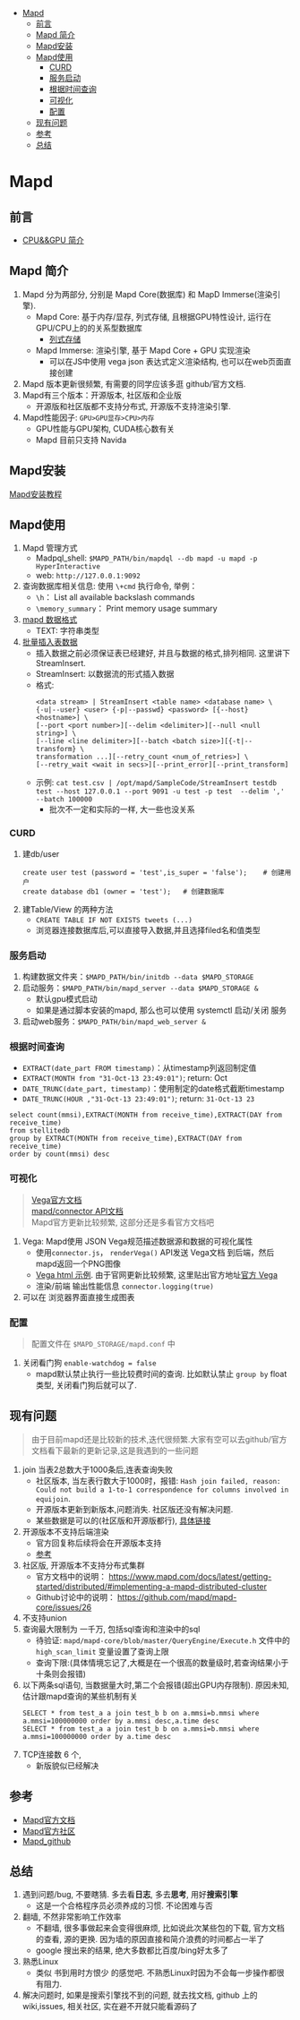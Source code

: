 <!-- TOC -->

- [Mapd](#mapd)
  - [前言](#%E5%89%8D%E8%A8%80)
  - [Mapd 简介](#mapd-%E7%AE%80%E4%BB%8B)
  - [Mapd安装](#mapd%E5%AE%89%E8%A3%85)
  - [Mapd使用](#mapd%E4%BD%BF%E7%94%A8)
    - [CURD](#curd)
    - [服务启动](#%E6%9C%8D%E5%8A%A1%E5%90%AF%E5%8A%A8)
    - [根据时间查询](#%E6%A0%B9%E6%8D%AE%E6%97%B6%E9%97%B4%E6%9F%A5%E8%AF%A2)
    - [可视化](#%E5%8F%AF%E8%A7%86%E5%8C%96)
    - [配置](#%E9%85%8D%E7%BD%AE)
  - [现有问题](#%E7%8E%B0%E6%9C%89%E9%97%AE%E9%A2%98)
  - [参考](#%E5%8F%82%E8%80%83)
  - [总结](#%E6%80%BB%E7%BB%93)

<!-- /TOC -->

# Mapd

## 前言
- [CPU&&GPU 简介](/computer_org/alu/cpu-gpu.md)

## Mapd 简介
1. Mapd 分为两部分, 分别是 Mapd Core(数据库) 和 MapD Immerse(渲染引擎).
    - Mapd Core: 基于内存/显存, 列式存储, 且根据GPU特性设计, 运行在GPU/CPU上的的关系型数据库
        - [列式存储](/Program/Database/summary.md#行列数据库区别)
    - Mapd Immerse: 渲染引擎, 基于 Mapd Core + GPU 实现渲染
        - 可以在JS中使用 vega json 表达式定义渲染结构, 也可以在web页面直接创建
2. Mapd 版本更新很频繁, 有需要的同学应该多逛 github/官方文档. 
3. Mapd有三个版本：开源版本, 社区版和企业版
    - 开源版和社区版都不支持分布式, 开源版不支持渲染引擎.
4. Mapd性能因子: `GPU>GPU显存>CPU>内存`
    - GPU性能与GPU架构, CUDA核心数有关
    - Mapd 目前只支持 Navida

## Mapd安装
[Mapd安装教程](InstallMapd.md)

## Mapd使用
1. Mapd 管理方式
    - Madpql_shell: `$MAPD_PATH/bin/mapdql --db mapd -u mapd -p HyperInteractive`
    - web: `http://127.0.0.1:9092`
2. 查询数据库相关信息: 使用 `\+cmd` 执行命令, 举例：
    - `\h`： List all available backslash commands
    - `\memory_summary`： Print memory usage summary
3. [mapd 数据格式](https://www.mapd.com/docs/latest/mapd-core-guide/tables/)
    - TEXT: 字符串类型
4. [批量插入表数据](https://www.mapd.com/docs/latest/mapd-core-guide/loading-data/)
    - 插入数据之前必须保证表已经建好, 并且与数据的格式,排列相同. 这里讲下StreamInsert. 
    - StreamInsert: 以数据流的形式插入数据
    - 格式: 
        ````
        <data stream> | StreamInsert <table name> <database name> \
        {-u|--user} <user> {-p|--passwd} <password> [{--host} <hostname>] \
        [--port <port number>][--delim <delimiter>][--null <null string>] \
        [--line <line delimiter>][--batch <batch size>][{-t|--transform} \
        transformation ...][--retry_count <num_of_retries>] \
        [--retry_wait <wait in secs>][--print_error][--print_transform]
        ````
    - 示例: `cat test.csv | /opt/mapd/SampleCode/StreamInsert testdb test --host 127.0.0.1 --port 9091 -u test -p test  --delim ',' --batch 100000`
        - 批次不一定和实际的一样, 大一些也没关系


### CURD
1. 建db/user
    ````
    create user test (password = 'test',is_super = 'false');    # 创建用户
    create database db1 (owner = 'test');   # 创建数据库
    ````
2. 建Table/View 的两种方法
    - `CREATE TABLE IF NOT EXISTS tweets (...)`
    - 浏览器连接数据库后,可以直接导入数据,并且选择filed名和值类型
    
### 服务启动
1. 构建数据文件夹：`$MAPD_PATH/bin/initdb --data $MAPD_STORAGE`
2. 启动服务：`$MAPD_PATH/bin/mapd_server --data $MAPD_STORAGE &`
    - 默认gpu模式启动
    - 如果是通过脚本安装的mapd, 那么也可以使用 systemctl 启动/关闭 服务
3. 启动web服务：`$MAPD_PATH/bin/mapd_web_server &`

### 根据时间查询

- `EXTRACT(date_part FROM timestamp)`：从timestamp列返回制定值
- `EXTRACT(MONTH from "31-Oct-13 23:49:01")`; return: Oct
- `DATE_TRUNC(date_part, timestamp)`：使用制定的date格式截断timestamp
- `DATE_TRUNC(HOUR ,"31-Oct-13 23:49:01")`; return: `31-Oct-13 23`
````
select count(mmsi),EXTRACT(MONTH from receive_time),EXTRACT(DAY from receive_time)
from stellitedb
group by EXTRACT(MONTH from receive_time),EXTRACT(DAY from receive_time)
order by count(mmsi) desc
````

### 可视化
> [Vega官方文档](https://www.mapd.com/docs/latest/mapd-core-guide/vegaAtaGlance/)   
> [mapd/connector API文档](https://mapd.github.io/mapd-connector/docs/)   
> Mapd官方更新比较频繁, 这部分还是多看官方文档吧

1. Vega: Mapd使用 JSON Vega规范描述数据源和数据的可视化属性
    - 使用`connector.js`， `renderVega()` API发送 Vega文档 到后端，然后mapd返回一个PNG图像
    - [Vega html 示例](https://github.com/everywan/mapd_vega_demo/mapd.html). 由于官网更新比较频繁, 这里贴出官方地址[官方 Vega](https://www.mapd.com/docs/latest/mapd-core-guide/vegaAtaGlance/)
    - 渲染/前端 输出性能信息 `connector.logging(true)`
2. 可以在 浏览器界面直接生成图表

### 配置
> 配置文件在 `$MAPD_STORAGE/mapd.conf` 中

1. 关闭看门狗 `enable-watchdog = false`
    - mapd默认禁止执行一些比较费时间的查询. 比如默认禁止 `group by` float类型, 关闭看门狗后就可以了. 

## 现有问题
> 由于目前mapd还是比较新的技术,迭代很频繁.大家有空可以去github/官方文档看下最新的更新记录,这是我遇到的一些问题

1. join 当表2总数大于1000条后,连表查询失败
    - 社区版本, 当左表行数大于1000时，报错: `Hash join failed, reason: Could not build a 1-to-1 correspondence for columns involved in equijoin`.
    - 开源版本更新到新版本,问题消失. 社区版还没有解决问题.
    - 某些数据是可以的(社区版和开源版都行), [具体链接](https://github.com/mapd/mapd-core/issues/39) 
1. 开源版本不支持后端渲染
    - 官方回复称后续将会在开源版本支持
    - [参考](https://github.com/mapd/mapd-core/issues/8)
1. 社区版, 开源版本不支持分布式集群
    - 官方文档中的说明：  https://www.mapd.com/docs/latest/getting-started/distributed/#implementing-a-mapd-distributed-cluster 
    - Github讨论中的说明：  https://github.com/mapd/mapd-core/issues/26 
1. 不支持union
2. 查询最大限制为 一千万, 包括sql查询和渲染中的sql
    - 待验证: `mapd/mapd-core/blob/master/QueryEngine/Execute.h` 文件中的 `high_scan_limit` 变量设置了查询上限
    - 查询下限:(具体情境忘记了,大概是在一个很高的数量级时,若查询结果小于十条则会报错)
3. 以下两条sql语句, 当数据量大时,第二个会报错(超出GPU内存限制). 原因未知,估计跟mapd查询的某些机制有关
    ````
    SELECT * from test_a a join test_b b on a.mmsi=b.mmsi where a.mmsi=100000000 order by a.mmsi desc,a.time desc
    SELECT * from test_a a join test_b b on a.mmsi=b.mmsi where a.mmsi=100000000 order by a.time desc
    ````
4. TCP连接数 6 个, 
    - 新版貌似已经解决

## 参考
- [Mapd官方文档](https://www.mapd.com/docs/latest/mapd-core-guide/)  
- [Mapd官方社区](https://community.mapd.com/)   
- [Mapd_github](https://github.com/mapd/mapd-core)

## 总结
1. 遇到问题/bug, 不要瞎猜. 多去看**日志**, 多去**思考**, 用好**搜索引擎**
    - 这是一个合格程序员必须养成的习惯. 不论困难与否
2. 翻墙, 不然非常影响工作效率
    - 不翻墙, 很多事做起来会变得很麻烦, 比如说此次某些包的下载, 官方文档的查看, 源的更换. 因为墙的原因直接和简介浪费的时间都占一半了
    - google 搜出来的结果, 绝大多数都比百度/bing好太多了
3. 熟悉Linux
    - 类似 书到用时方恨少 的感觉吧. 不熟悉Linux时因为不会每一步操作都很有阻力.
4. 解决问题时, 如果是搜索引擎找不到的问题, 就去找文档, github 上的wiki,issues, 相关社区, 实在避不开就只能看源码了